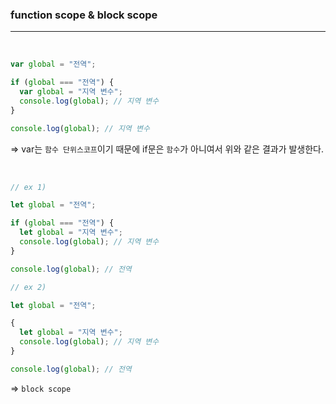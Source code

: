 ### function scope & block scope

---

<br>

```js
var global = "전역";

if (global === "전역") {
  var global = "지역 변수";
  console.log(global); // 지역 변수
}

console.log(global); // 지역 변수
```

=> var는 `함수 단위스코프`이기 때문에 if문은 `함수`가 아니여서 위와 같은 결과가 발생한다.

<br>

```js
// ex 1)

let global = "전역";

if (global === "전역") {
  let global = "지역 변수";
  console.log(global); // 지역 변수
}

console.log(global); // 전역

// ex 2)

let global = "전역";

{
  let global = "지역 변수";
  console.log(global); // 지역 변수
}

console.log(global); // 전역
```

=> `block scope`
